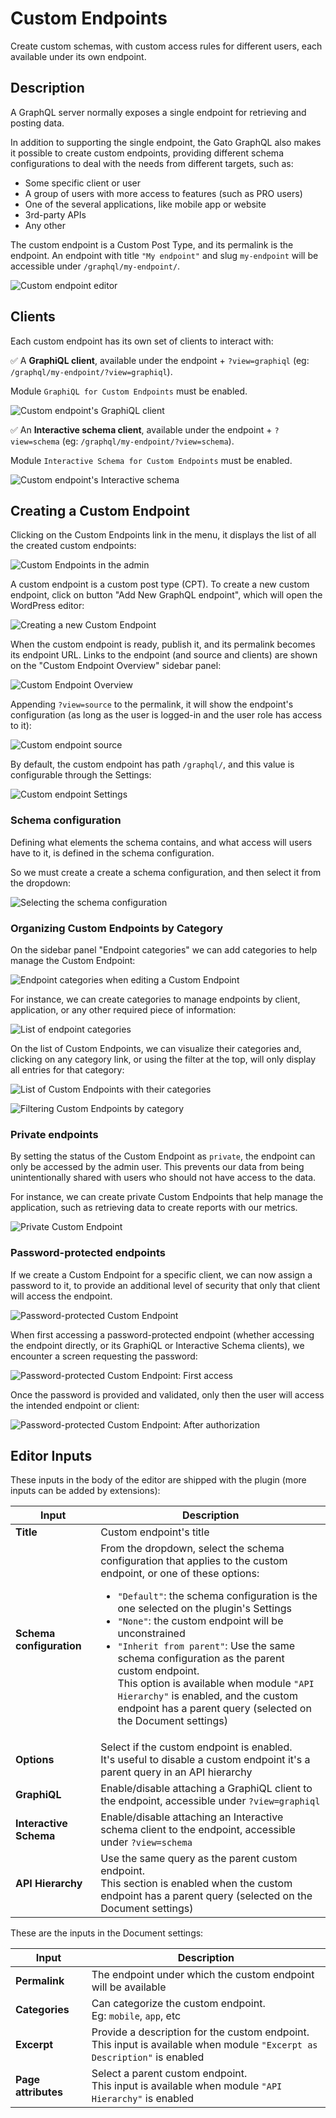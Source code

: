 # Custom Endpoints

Create custom schemas, with custom access rules for different users, each available under its own endpoint.

## Description

A GraphQL server normally exposes a single endpoint for retrieving and posting data.

In addition to supporting the single endpoint, the Gato GraphQL also makes it possible to create custom endpoints, providing different schema configurations to deal with the needs from different targets, such as:

- Some specific client or user
- A group of users with more access to features (such as PRO users)
- One of the several applications, like mobile app or website
- 3rd-party APIs
- Any other

The custom endpoint is a Custom Post Type, and its permalink is the endpoint. An endpoint with title `"My endpoint"` and slug `my-endpoint` will be accessible under `/graphql/my-endpoint/`.

<div class="img-width-1024" markdown=1>

![Custom endpoint editor](../../images/custom-endpoint.webp "Custom endpoint editor")

</div>

## Clients

Each custom endpoint has its own set of clients to interact with:

✅ A **GraphiQL client**, available under the endpoint + `?view=graphiql` (eg: `/graphql/my-endpoint/?view=graphiql`).

Module `GraphiQL for Custom Endpoints` must be enabled.

<div class="img-width-1024" markdown=1>

![Custom endpoint's GraphiQL client](../../images/custom-endpoint-graphiql.webp "Custom endpoint's GraphiQL client")

</div>

✅ An **Interactive schema client**, available under the endpoint + `?view=schema` (eg: `/graphql/my-endpoint/?view=schema`).

Module `Interactive Schema for Custom Endpoints` must be enabled.

<div class="img-width-1024" markdown=1>

![Custom endpoint's Interactive schema](../../images/custom-endpoint-interactive-schema.webp "Custom endpoint's Interactive schema")

</div>

## Creating a Custom Endpoint

Clicking on the Custom Endpoints link in the menu, it displays the list of all the created custom endpoints:

<div class="img-width-1024" markdown=1>

![Custom Endpoints in the admin](../../images/custom-endpoints-page.webp)

</div>

A custom endpoint is a custom post type (CPT). To create a new custom endpoint, click on button "Add New GraphQL endpoint", which will open the WordPress editor:

<div class="img-width-1024" markdown=1>

![Creating a new Custom Endpoint](../../images/new-custom-endpoint.webp)

</div>

When the custom endpoint is ready, publish it, and its permalink becomes its endpoint URL. Links to the endpoint (and source and clients) are shown on the "Custom Endpoint Overview" sidebar panel:

<div class="img-width-1024" markdown=1>

![Custom Endpoint Overview](../../images/custom-endpoint-overview.webp)

</div>

Appending `?view=source` to the permalink, it will show the endpoint's configuration (as long as the user is logged-in and the user role has access to it):

<div class="img-width-1024" markdown=1>

![Custom endpoint source](../../images/custom-endpoint-source.webp)

</div>

By default, the custom endpoint has path `/graphql/`, and this value is configurable through the Settings:

<div class="img-width-1024" markdown=1>

![Custom endpoint Settings](../../images/settings-custom-endpoints.webp)

</div>

### Schema configuration

Defining what elements the schema contains, and what access will users have to it, is defined in the schema configuration.

So we must create a create a schema configuration, and then select it from the dropdown:

<div class="img-width-630" markdown=1>

![Selecting the schema configuration](../../../../../docs/images/select-schema-configuration.webp)

</div>

### Organizing Custom Endpoints by Category

On the sidebar panel "Endpoint categories" we can add categories to help manage the Custom Endpoint:

<div class="img-width-1024" markdown=1>

![Endpoint categories when editing a Custom Endpoint](../../images/graphql-custom-endpoint-editor-with-categories.webp)

</div>

For instance, we can create categories to manage endpoints by client, application, or any other required piece of information:

<div class="img-width-1024" markdown=1>

![List of endpoint categories](../../../../../docs/images/graphql-endpoint-categories.webp)

</div>

On the list of Custom Endpoints, we can visualize their categories and, clicking on any category link, or using the filter at the top, will only display all entries for that category:

<div class="img-width-1024" markdown=1>

![List of Custom Endpoints with their categories](../../images/graphql-custom-endpoints-with-categories.webp)

</div>

<div class="img-width-1024" markdown=1>

![Filtering Custom Endpoints by category](../../images/graphql-custom-endpoints-filtering-by-category.webp)

</div>

### Private endpoints

By setting the status of the Custom Endpoint as `private`, the endpoint can only be accessed by the admin user. This prevents our data from being unintentionally shared with users who should not have access to the data.

For instance, we can create private Custom Endpoints that help manage the application, such as retrieving data to create reports with our metrics.

<div class="img-width-1024" markdown=1>

![Private Custom Endpoint](../../images/private-custom-endpoint.webp)

</div>

### Password-protected endpoints

If we create a Custom Endpoint for a specific client, we can now assign a password to it, to provide an additional level of security that only that client will access the endpoint.

<div class="img-width-1024" markdown=1>

![Password-protected Custom Endpoint](../../images/password-protected-custom-endpoint.webp)

</div>

When first accessing a password-protected endpoint (whether accessing the endpoint directly, or its GraphiQL or Interactive Schema clients), we encounter a screen requesting the password:

<div class="img-width-1024" markdown=1>

![Password-protected Custom Endpoint: First access](../../images/password-protected-custom-endpoint-unauthorized.webp)

</div>

Once the password is provided and validated, only then the user will access the intended endpoint or client:

<div class="img-width-1024" markdown=1>

![Password-protected Custom Endpoint: After authorization](../../images/password-protected-custom-endpoint-authorized.webp)

</div>

## Editor Inputs

These inputs in the body of the editor are shipped with the plugin (more inputs can be added by extensions):

<table>
<thead>
<tr>
    <th>Input</th>
    <th>Description</th>
</tr>
</thead>
<tbody>
<tr>
  <td><strong>Title</strong></td>
  <td>Custom endpoint's title</td>
</tr>
<tr>
  <td><strong>Schema configuration</strong></td>
  <td>From the dropdown, select the schema configuration that applies to the custom endpoint, or one of these options: <ul><li><code>"Default"</code>: the schema configuration is the one selected on the plugin's Settings</li><li><code>"None"</code>: the custom endpoint will be unconstrained</li><li><code>"Inherit from parent"</code>: Use the same schema configuration as the parent custom endpoint.<br/>This option is available when module <code>"API Hierarchy"</code> is enabled, and the custom endpoint has a parent query (selected on the Document settings)</li></ul></td>
</tr>
<tr>
  <td><strong>Options</strong></td>
  <td>Select if the custom endpoint is enabled.<br/>It's useful to disable a custom endpoint it's a parent query in an API hierarchy</td>
</tr>
<tr>
  <td><strong>GraphiQL</strong></td>
  <td>Enable/disable attaching a GraphiQL client to the endpoint, accessible under <code>?view=graphiql</code></td>
</tr>
<tr>
  <td><strong>Interactive Schema</strong></td>
  <td>Enable/disable attaching an Interactive schema client to the endpoint, accessible under <code>?view=schema</code></td>
</tr>
<tr>
  <td><strong>API Hierarchy</strong></td>
  <td>Use the same query as the parent custom endpoint.<br/>This section is enabled when the custom endpoint has a parent query (selected on the Document settings)</td>
</tr>
</tbody>
</table>

These are the inputs in the Document settings:

| Input | Description |
| --- | --- |
| **Permalink** | The endpoint under which the custom endpoint will be available |
| **Categories** | Can categorize the custom endpoint.<br/>Eg: `mobile`, `app`, etc |
| **Excerpt** | Provide a description for the custom endpoint.<br/>This input is available when module `"Excerpt as Description"` is enabled |
| **Page attributes** | Select a parent custom endpoint.<br/>This input is available when module `"API Hierarchy"` is enabled |

<!-- ## Settings

| Option | Description | 
| --- | --- |
| **Endpoint base slug** | The base path for the custom endpoint URL. It defaults to `graphql` | -->

<!-- ## Resources

Video showing how to create a custom endpoint: <a href="https://vimeo.com/413503485" target="_blank">vimeo.com/413503485</a>. -->
